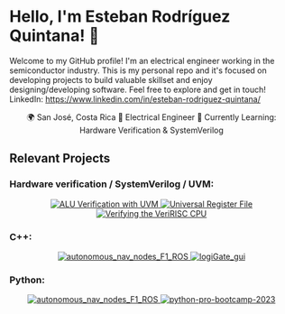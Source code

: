 # Hello, I'm Esteban Rodríguez Quintana! 👋

Welcome to my GitHub profile! I'm an electrical engineer working in the semiconductor industry. This is my personal repo and it's focused on developing projects to build valuable skillset and enjoy designing/developing software. Feel free to explore and get in touch! LinkedIn: https://www.linkedin.com/in/esteban-rodriguez-quintana/

<div align="center">
🌍 San José, Costa Rica  💼 Electrical Engineer 🌱 Currently Learning: Hardware Verification & SystemVerilog
</div>

## Relevant Projects
### Hardware verification / SystemVerilog / UVM:
<div align="center">
  <a href="https://github.com/erquintana/ALU_Verification_with_UVM">
    <img src="https://github-readme-stats.vercel.app/api/pin/?username=erquintana&repo=ALU_Verification_with_UVM&theme=solarized-light" alt="ALU Verification with UVM">
  </a>
  <a href="https://github.com/erquintana/universal-register-SV">
    <img src="https://github-readme-stats.vercel.app/api/pin/?username=erquintana&repo=Universal-Register-SV&theme=solarized-light" alt="Universal Register File">
  </a>
  <a href="https://github.com/erquintana/veriRISC-CPU-SV">
    <img src="https://github-readme-stats.vercel.app/api/pin/?username=erquintana&repo=veriRISC-CPU-SV&theme=solarized-light" alt="Verifying the VeriRISC CPU">
  </a>
</div>

### C++:
<div align="center">
  <a href="https://github.com/erquintana/logiGate_gui">
    <img src="https://github-readme-stats.vercel.app/api/pin/?username=erquintana&repo=autonomous_nav_nodes_F1_ROS&theme=solarized-light" alt="autonomous_nav_nodes_F1_ROS">
  </a>
  <a href="https://github.com/erquintana/python-pro-bootcamp-2023">
    <img src="https://github-readme-stats.vercel.app/api/pin/?username=erquintana&repo=logiGate_gui&theme=solarized-light" alt="logiGate_gui">
  </a>
</div>

### Python:
<div align="center">
  <a href="https://github.com/erquintana/autonomous_nav_nodes_F1_ROS">
    <img src="https://github-readme-stats.vercel.app/api/pin/?username=erquintana&repo=autonomous_nav_nodes_F1_ROS&theme=solarized-light" alt="autonomous_nav_nodes_F1_ROS">
  </a>
  <a href="https://github.com/erquintana/python-pro-bootcamp-2023">
    <img src="https://github-readme-stats.vercel.app/api/pin/?username=erquintana&repo=python-pro-bootcamp-2023&theme=solarized-light" alt="python-pro-bootcamp-2023">
  </a>
</div>
<!--
<div align="center">
  <p>
    <a href="https://github.com/erquintana/ALU_Verification_with_UVM">ALU Verification with UVM</a>
    |
    <a href="https://github.com/erquintana/veriRISC-CPU-SV">veriRISC-CPU-SV</a>
  </p>
</div>



## Contributions

I enjoy contributing to open source projects. Here are a few projects I've contributed to:

- [Project Name](https://github.com/project-owner/project-name)
- [Another Project](https://github.com/another-owner/another-project)

## Fun Facts

- 🎵 Favorite Song: [Your Favorite Song]
- 🎮 Currently Playing: [Game Name]
- 📚 Reading: [Book Title]
-->
